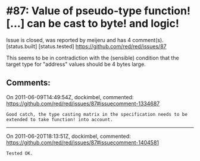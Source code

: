 
#87: Value of pseudo-type function![...] can be cast to byte! and logic!
================================================================================
Issue is closed, was reported by meijeru and has 4 comment(s).
[status.built] [status.tested]
<https://github.com/red/red/issues/87>

This seems to be in contradiction with the (sensible) condition that the target type for "address" values should be 4 bytes large.



Comments:
--------------------------------------------------------------------------------

On 2011-06-09T14:49:54Z, dockimbel, commented:
<https://github.com/red/red/issues/87#issuecomment-1334687>

    Good catch, the type casting matrix in the specification needs to be extended to take function! into account.

--------------------------------------------------------------------------------

On 2011-06-20T18:13:51Z, dockimbel, commented:
<https://github.com/red/red/issues/87#issuecomment-1404581>

    Tested OK.

